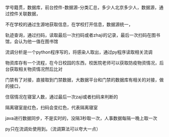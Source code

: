 学号籍贯，数据库，前台控件-数据源-分类汇总，多少人北京多少人，数据源，通过控件关联数据，

不在学校的通过生源地获取信息，在学校打开信息，数据源统一，

轨迹查询，通过扫码，读取最后一次扫码或者zhaji的记录，最后一次扫码在图书馆，会认为他一值在图书馆

流调分析是一个python程序写的，将感染人取出，通过py程序读取相关流调

物资库存有一个流程，在今日校园的东西，校医院老师可以获取防疫物资情况，后台获取相关物资情况然后比对

门禁有了对接，直接取到门禁数据，大数据平台和门禁的数据库有相关的对接，做的接口，

住宿情况在寝室人数，通过最后一次zaji或者扫码来判断的

隔离寝室是红色，扫码会变红色，代表隔离寝室

java进行数据同步，不是实时的，没隔3秒取一次，人事数据每隔一晚上取一次

py只在流调处使用到。（流调算法可以夸大一点）


